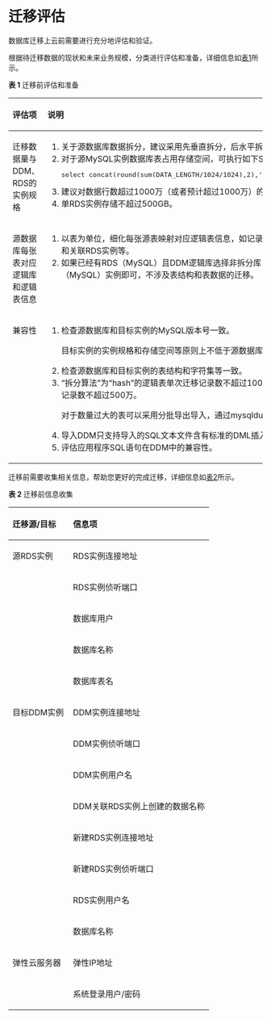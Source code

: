 # 迁移评估<a name="ddm_03_0023"></a>

数据库迁移上云前需要进行充分地评估和验证。

根据待迁移数据的现状和未来业务规模，分类进行评估和准备，详细信息如[表1](#table3291154212163)所示。

**表 1**  迁移前评估和准备

<a name="table3291154212163"></a>
<table><thead align="left"><tr id="row1129217422169"><th class="cellrowborder" valign="top" width="30%" id="mcps1.2.3.1.1"><p id="p19292134214166"><a name="p19292134214166"></a><a name="p19292134214166"></a>评估项</p>
</th>
<th class="cellrowborder" valign="top" width="70%" id="mcps1.2.3.1.2"><p id="p20292124251619"><a name="p20292124251619"></a><a name="p20292124251619"></a>说明</p>
</th>
</tr>
</thead>
<tbody><tr id="row132938428165"><td class="cellrowborder" valign="top" width="30%" headers="mcps1.2.3.1.1 "><p id="p583951092816"><a name="p583951092816"></a><a name="p583951092816"></a>迁移数据量与DDM、RDS的实例规格</p>
</td>
<td class="cellrowborder" valign="top" width="70%" headers="mcps1.2.3.1.2 "><a name="ol1042613412185"></a><a name="ol1042613412185"></a><ol id="ol1042613412185"><li>关于源数据库数据拆分，建议采用先垂直拆分，后水平拆分的方式。</li><li>对于源MySQL实例数据库表占用存储空间，可执行如下SQL语句评估。<pre class="codeblock" id="codeblock871374893319"><a name="codeblock871374893319"></a><a name="codeblock871374893319"></a>select concat(round(sum(DATA_LENGTH/1024/1024),2),'MB')as data from information_schema.TABLES;</pre>
</li><li>建议对数据行数超过1000万（或者预计超过1000万）的表进行分片，设计为分片表。</li><li>单RDS实例存储不超过500GB。</li></ol>
</td>
</tr>
<tr id="row18293164231617"><td class="cellrowborder" valign="top" width="30%" headers="mcps1.2.3.1.1 "><p id="p196551514192814"><a name="p196551514192814"></a><a name="p196551514192814"></a>源数据库每张表对应逻辑库和逻辑表信息</p>
</td>
<td class="cellrowborder" valign="top" width="70%" headers="mcps1.2.3.1.2 "><a name="ol02225233181"></a><a name="ol02225233181"></a><ol id="ol02225233181"><li>以表为单位，细化每张源表映射对应逻辑表信息，如记录数、逻辑表类型、所属逻辑库、所属DDM实例和关联RDS实例等。</li><li>如果已经有RDS（MySQL）且DDM逻辑库选择非拆分库，则只需要在创建逻辑库时关联该RDS（MySQL）实例即可，不涉及表结构和表数据的迁移。</li></ol>
</td>
</tr>
<tr id="row15293104201617"><td class="cellrowborder" valign="top" width="30%" headers="mcps1.2.3.1.1 "><p id="p1272212202286"><a name="p1272212202286"></a><a name="p1272212202286"></a>兼容性</p>
</td>
<td class="cellrowborder" valign="top" width="70%" headers="mcps1.2.3.1.2 "><a name="ol520916386188"></a><a name="ol520916386188"></a><ol id="ol520916386188"><li>检查源数据库和目标实例的MySQL版本号一致。<p id="p57001954125319"><a name="p57001954125319"></a><a name="p57001954125319"></a>目标实例的实例规格和存储空间等原则上不低于源数据库。</p>
</li><li>检查源数据库和目标实例的表结构和字符集等一致。</li><li>“拆分算法”为“hash”的逻辑表单次迁移记录数不超过1000万；“拆分算法”为“range”的逻辑表单次迁移记录数不超过500万。<p id="p1589351835419"><a name="p1589351835419"></a><a name="p1589351835419"></a>对于数量过大的表可以采用分批导出导入，通过mysqldump指定参数where条件来限定每批的记录数。</p>
</li><li>导入DDM只支持导入的SQL文本文件含有标准的DML插入语句。</li><li>评估应用程序SQL语句在DDM中的兼容性。</li></ol>
</td>
</tr>
</tbody>
</table>

迁移前需要收集相关信息，帮助您更好的完成迁移，详细信息如[表2](#table1493234322919)所示。

**表 2**  迁移前信息收集

<a name="table1493234322919"></a>
<table><thead align="left"><tr id="row193394372915"><th class="cellrowborder" valign="top" width="30.159999999999997%" id="mcps1.2.3.1.1"><p id="p2369358153119"><a name="p2369358153119"></a><a name="p2369358153119"></a>迁移源/目标</p>
</th>
<th class="cellrowborder" valign="top" width="69.84%" id="mcps1.2.3.1.2"><p id="p293384317297"><a name="p293384317297"></a><a name="p293384317297"></a>信息项</p>
</th>
</tr>
</thead>
<tbody><tr id="row1693364342918"><td class="cellrowborder" rowspan="5" valign="top" width="30.159999999999997%" headers="mcps1.2.3.1.1 "><p id="p163698589313"><a name="p163698589313"></a><a name="p163698589313"></a>源RDS实例</p>
</td>
<td class="cellrowborder" valign="top" width="69.84%" headers="mcps1.2.3.1.2 "><p id="p66570475103"><a name="p66570475103"></a><a name="p66570475103"></a>RDS实例连接地址</p>
</td>
</tr>
<tr id="row839613427173"><td class="cellrowborder" valign="top" headers="mcps1.2.3.1.1 "><p id="p26571847181017"><a name="p26571847181017"></a><a name="p26571847181017"></a>RDS实例侦听端口</p>
</td>
</tr>
<tr id="row17180105010173"><td class="cellrowborder" valign="top" headers="mcps1.2.3.1.1 "><p id="p46571847141015"><a name="p46571847141015"></a><a name="p46571847141015"></a>数据库用户</p>
</td>
</tr>
<tr id="row5158124818174"><td class="cellrowborder" valign="top" headers="mcps1.2.3.1.1 "><p id="p265764713102"><a name="p265764713102"></a><a name="p265764713102"></a>数据库名称</p>
</td>
</tr>
<tr id="row1393184614173"><td class="cellrowborder" valign="top" headers="mcps1.2.3.1.1 "><p id="p18657947121013"><a name="p18657947121013"></a><a name="p18657947121013"></a>数据库表名</p>
</td>
</tr>
<tr id="row59331943172910"><td class="cellrowborder" rowspan="8" valign="top" width="30.159999999999997%" headers="mcps1.2.3.1.1 "><p id="p134293390381"><a name="p134293390381"></a><a name="p134293390381"></a>目标DDM实例</p>
</td>
<td class="cellrowborder" valign="top" width="69.84%" headers="mcps1.2.3.1.2 "><p id="p149339433296"><a name="p149339433296"></a><a name="p149339433296"></a>DDM实例连接地址</p>
</td>
</tr>
<tr id="row949894212012"><td class="cellrowborder" valign="top" headers="mcps1.2.3.1.1 "><p id="p164981442172015"><a name="p164981442172015"></a><a name="p164981442172015"></a>DDM实例侦听端口</p>
</td>
</tr>
<tr id="row185994019203"><td class="cellrowborder" valign="top" headers="mcps1.2.3.1.1 "><p id="p6593403206"><a name="p6593403206"></a><a name="p6593403206"></a>DDM实例用户名</p>
</td>
</tr>
<tr id="row16155163812206"><td class="cellrowborder" valign="top" headers="mcps1.2.3.1.1 "><p id="p2017210512254"><a name="p2017210512254"></a><a name="p2017210512254"></a>DDM关联RDS实例上创建的数据名称</p>
</td>
</tr>
<tr id="row136031535122019"><td class="cellrowborder" valign="top" headers="mcps1.2.3.1.1 "><p id="p1560320357205"><a name="p1560320357205"></a><a name="p1560320357205"></a>新建RDS实例连接地址</p>
</td>
</tr>
<tr id="row147331433172014"><td class="cellrowborder" valign="top" headers="mcps1.2.3.1.1 "><p id="p1073333315209"><a name="p1073333315209"></a><a name="p1073333315209"></a>新建RDS实例侦听端口</p>
</td>
</tr>
<tr id="row0810173115202"><td class="cellrowborder" valign="top" headers="mcps1.2.3.1.1 "><p id="p1081033172015"><a name="p1081033172015"></a><a name="p1081033172015"></a>RDS实例用户名</p>
</td>
</tr>
<tr id="row3829122122916"><td class="cellrowborder" valign="top" headers="mcps1.2.3.1.1 "><p id="p6830132112910"><a name="p6830132112910"></a><a name="p6830132112910"></a>数据库名称</p>
</td>
</tr>
<tr id="row6933143132912"><td class="cellrowborder" rowspan="2" valign="top" width="30.159999999999997%" headers="mcps1.2.3.1.1 "><p id="p1052121519300"><a name="p1052121519300"></a><a name="p1052121519300"></a>弹性云服务器</p>
</td>
<td class="cellrowborder" valign="top" width="69.84%" headers="mcps1.2.3.1.2 "><p id="p1786792675613"><a name="p1786792675613"></a><a name="p1786792675613"></a>弹性IP地址</p>
</td>
</tr>
<tr id="row2093314312296"><td class="cellrowborder" valign="top" headers="mcps1.2.3.1.1 "><p id="p0867192616563"><a name="p0867192616563"></a><a name="p0867192616563"></a>系统登录用户/密码</p>
</td>
</tr>
</tbody>
</table>

